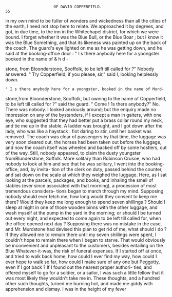                          OF DAVID COPPERFIELD.                            55
in my own mind to be fuller of wonders and wickedness than all the cities
of the earth, I need not stop here to relate. We approached it by degrees,
and got, in due time, to the inn in the Whitechapel district, for which we
were bound. I forget whether it was the Blue Bull, or the Blue Boar ;
but I know it was the Blue Something, and that its likeness was painted
up on the back of the coach.
   The guard's eye lighted on me as he was getting down, and he said at
the booking-office door :
    " I s there anybody here for a yoongster booked in the name of & h d -

stone, from BIoonderstone, Sooffolk, to be left till called for ?"
   Nobody answered.
    " Try Copperfield, if you please, sir," said I, looking helplessly down.

    " I s there anybody here for a yoongster, booked in the name of Murd-
stone,from Bloonderstone, Sooffolk, but owning to the name of Copperfield,
to be left till called for ?" said the guard. " Come ! 1s there anybody?"
   No. There was nobody. I looked anxiously around; but the enquiry
made no impression on any of the bystanders, if I except a man in gaiters,
with one eye, who suggested that they had better put a brass collar round
my neck, and tie me up in the stable.
   A ladder was brought, and I got down after the lady, who was like a
haystack : fiot daring to stir, until her basket was removed. The coach
was clear of passengers by that time, the luggage was very soon cleared
out, the horses had been taken out before the luggage, and now the coach
itself was wheeled and backed off by some hostlers, out of the way. Still,
nobody appeared, to claim the dusty youngster fromBlunderstone, Suffolk.
   More solitary than Robinson Crusoe, who had nobody to look at him
and see that he was solitary, I went into the booking-office, and, by invita-
tion of the clerk on duty, passed behind the counter, and sat down on the
scale at which they weighed the luggage. Here, as I sat looking at the
parcels, packages, and books, and inhaling the smell of stables (ever since
associated with that morning), a procession of most tremendous considera-
tions began to march through my mind. Supposing nobody should ever
fetch me, how long would they consent to keep me there? Would they
keep me long enough to spend seven shillings ? Should I sleep at night
in one of those wooden binns with the other luggage, and wash myself at
the pump in the yard in the morning; or should I be turned out every
night, and expected to come again to be left till called for, when the office
opened next day ? Supposing there was no mistake in the case, and Mr.
Murdstone had devised this plan to get rid of me, what should I do ? If
they allowed me to remain there until my seven shillings were spent, I
couldn't hope to remain there when I began to starve. That would obviously
be inconvenient and unpleasant to the customers, besides entailing on the
Blue Whatever-it-was, the risk of funeral expenses. If I started off at
once, and tried to walk back home, how could I ever find my way, how
could I ever hope to walk so far, how could I make sure of any one but
Peggotty, even if I got back ? If I found out the nearest proper authori-
ties, and offered myself to go for a soldier, or a sailor, I was such a little
fellow that it was most likely they wouldn't take me in. These thoughts,
and a hundred other such thoughts, turned me burning hot, and made me
giddy with apprehension and dismay. I was in the height of my fever
